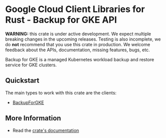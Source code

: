 # Google Cloud Client Libraries for Rust - Backup for GKE API

<!-- Code generated by sidekick. DO NOT EDIT. -->

**WARNING:** this crate is under active development. We expect multiple breaking
changes in the upcoming releases. Testing is also incomplete, we do **not**
recommend that you use this crate in production. We welcome feedback about the
APIs, documentation, missing features, bugs, etc.

Backup for GKE is a managed Kubernetes workload backup and restore
service for GKE clusters.

## Quickstart

The main types to work with this crate are the clients:

* [BackupForGKE]

## More Information

* Read the [crate's documentation](https://docs.rs/google-cloud-gkebackup-v1/latest/google-cloud-gkebackup-v1)

[BackupForGKE]: https://docs.rs/google-cloud-gkebackup-v1/latest/google_cloud_gkebackup_v1/client/struct.BackupForGKE.html
